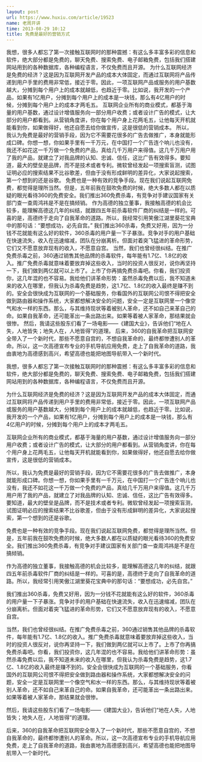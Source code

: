 ```yaml
---
layout: post
url: https://www.huxiu.com/article/19523
name: 老周开讲
time: 2013-08-29 10:12
title: 免费是最好的营销方式
---
```

我想，很多人都忘了第一次接触互联网时的那种震撼：有这么多丰富多彩的信息和软件，绝大部分都是免费的，聊天免费、搜索免费、电子邮箱免费，包括我们搭建网站用到的各种数据库，各种编程语言，不仅免费而且开源。 为什么互联网经济是免费的经济？这是因为互联网开发产品的成本大体固定，而通过互联网将产品传递到用户手里的费用非常低，接近于零。因此，一项互联网产品或服务的用户基数越大，分摊到每个用户上的成本就越低，也趋近于零。比如说，我开发的一个产品，如果有1亿用户，分摊到每个用户上的成本是一块钱，那么有4亿用户的时候，分摊到每个用户上的成本才两毛五。 互联网企业所有的商业模式，都基于海量的用户基数，通过设计增值服务向一部分用户收费；或者设计广告的模式，让大部分的用户都看到。从营销角度讲，你在每个用户身上花两毛五，让他每天开机就能看到你，如果做得好，他还自愿去给你做宣传，这是很低的营销成本。 所以，我认为免费是最好的营销手段，因为它不需要花很多的广告去做推广，本身就能形成口碑。你想一想，你如果手里有一千万元，在中国打一个广告连个响儿也没有，我还不如花这一千万做一个免费的产品，真给几千万用户来得值。这几千万用户用了我的产品，就建立了对我品牌的认知、忠诚、信任，这比广告有效得多。要知道，最大的壁垒是品牌，而不是技术或者专利。微软曾经发起一项搜索盲测，试图证明必应的搜索结果不比谷歌差，但由于没有形成鲜明的差异化，大家说起搜索，第一个想到的还是谷歌。 免费也是一种有效的竞争手段。现在我们说起互联网免费，都觉得是理所当然。但是，五年前我在鼓吹免费的时候，绝大多数人都在以质疑的眼光看待360的免费安全。我们推出360免费杀毒，有竞争对手建议国家有关部门查一查周鸿祎是不是在搞倾销。 作为高德的独立董事，我接触高德的机会比较多，能理解高德这几年的纠结，就跟四五年前杀毒软件厂商的纠结是一样的。可喜的是，高德终于走向了自我革命的道路。所以，我经常引用笑傲江湖里葵花宝典中的那句话：“要想成功，必先自宫。” 我们推出360杀毒，免费又好用，因为一分钱不花就能有这么好的软件，360杀毒的用户量一下子暴涨。竞争对手的用户基础在快速流失，收入在迅速缩减，团队在分崩离析。但面对着突飞猛进的革命形势，它们又不愿意放弃现有的收入，不愿意自宫。 当然，我们也曾经很纠结。在推广免费杀毒之前，360通过销售其他品牌的杀毒软件，每年能有1.7亿、1.8亿的收入。推广免费杀毒就意味着要放弃掉这些收入，当时的投资人很反对，说你再坚持一下，我们做到两亿就可以上市了。上市了你再搞免费杀毒吧。你看，我们投资你，这几年混的也不容易。我给他们讲革命形势：虽然杀毒免费以后，我不知道未来的收入在哪里，但我认为杀毒免费是趋势，这1.7亿、1.8亿的收入最终是赚不到的。安全会很快成为互联网的一个基础服务，你看国外的互联网公司恨不得把安全做到路由器和操作系统，大家都想解决安全的问题，安全一定是互联网里一个像空气和水一样的东西。那么，与其维持现状等着被别人革命，还不如自己来革自己的命。如果自我革命，还可能革出一条出路出来。如果等着被人家革命，那结果就会很惨。 然后，我请这些股东们看了一场电影——《建国大业》，告诉他们“地在人失，人地皆失；地失人在，人地皆得”的道理。 后来，360的自我革命把互联网安全带入了一个新时代，那些不愿意自宫的，不想自我革命的，最终都惨遭别人的革命。所以，这一次高德宣布专业的手机导航应用免费，走上了自我革命的道路，我由衷地为高德感到高兴，希望高德也能把地图导航带入一个新时代。

我想，很多人都忘了第一次接触互联网时的那种震撼：有这么多丰富多彩的信息和软件，绝大部分都是免费的，聊天免费、搜索免费、电子邮箱免费，包括我们搭建网站用到的各种数据库，各种编程语言，不仅免费而且开源。

为什么互联网经济是免费的经济？这是因为互联网开发产品的成本大体固定，而通过互联网将产品传递到用户手里的费用非常低，接近于零。因此，一项互联网产品或服务的用户基数越大，分摊到每个用户上的成本就越低，也趋近于零。比如说，我开发的一个产品，如果有1亿用户，分摊到每个用户上的成本是一块钱，那么有4亿用户的时候，分摊到每个用户上的成本才两毛五。

互联网企业所有的商业模式，都基于海量的用户基数，通过设计增值服务向一部分用户收费；或者设计广告的模式，让大部分的用户都看到。从营销角度讲，你在每个用户身上花两毛五，让他每天开机就能看到你，如果做得好，他还自愿去给你做宣传，这是很低的营销成本。

所以，我认为免费是最好的营销手段，因为它不需要花很多的广告去做推广，本身就能形成口碑。你想一想，你如果手里有一千万元，在中国打一个广告连个响儿也没有，我还不如花这一千万做一个免费的产品，真给几千万用户来得值。这几千万用户用了我的产品，就建立了对我品牌的认知、忠诚、信任，这比广告有效得多。要知道，最大的壁垒是品牌，而不是技术或者专利。微软曾经发起一项搜索盲测，试图证明必应的搜索结果不比谷歌差，但由于没有形成鲜明的差异化，大家说起搜索，第一个想到的还是谷歌。

免费也是一种有效的竞争手段。现在我们说起互联网免费，都觉得是理所当然。但是，五年前我在鼓吹免费的时候，绝大多数人都在以质疑的眼光看待360的免费安全。我们推出360免费杀毒，有竞争对手建议国家有关部门查一查周鸿祎是不是在搞倾销。

作为高德的独立董事，我接触高德的机会比较多，能理解高德这几年的纠结，就跟四五年前杀毒软件厂商的纠结是一样的。可喜的是，高德终于走向了自我革命的道路。所以，我经常引用笑傲江湖里葵花宝典中的那句话：“要想成功，必先自宫。”

我们推出360杀毒，免费又好用，因为一分钱不花就能有这么好的软件，360杀毒的用户量一下子暴涨。竞争对手的用户基础在快速流失，收入在迅速缩减，团队在分崩离析。但面对着突飞猛进的革命形势，它们又不愿意放弃现有的收入，不愿意自宫。

当然，我们也曾经很纠结。在推广免费杀毒之前，360通过销售其他品牌的杀毒软件，每年能有1.7亿、1.8亿的收入。推广免费杀毒就意味着要放弃掉这些收入，当时的投资人很反对，说你再坚持一下，我们做到两亿就可以上市了。上市了你再搞免费杀毒吧。你看，我们投资你，这几年混的也不容易。我给他们讲革命形势：虽然杀毒免费以后，我不知道未来的收入在哪里，但我认为杀毒免费是趋势，这1.7亿、1.8亿的收入最终是赚不到的。安全会很快成为互联网的一个基础服务，你看国外的互联网公司恨不得把安全做到路由器和操作系统，大家都想解决安全的问题，安全一定是互联网里一个像空气和水一样的东西。那么，与其维持现状等着被别人革命，还不如自己来革自己的命。如果自我革命，还可能革出一条出路出来。如果等着被人家革命，那结果就会很惨。

然后，我请这些股东们看了一场电影——《建国大业》，告诉他们“地在人失，人地皆失；地失人在，人地皆得”的道理。

后来，360的自我革命把互联网安全带入了一个新时代，那些不愿意自宫的，不想自我革命的，最终都惨遭别人的革命。所以，这一次高德宣布专业的手机导航应用免费，走上了自我革命的道路，我由衷地为高德感到高兴，希望高德也能把地图导航带入一个新时代。

